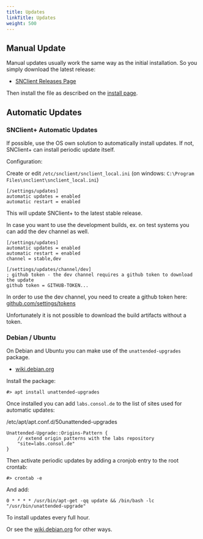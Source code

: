 ```yaml
---
title: Updates
linkTitle: Updates
weight: 500
---
```


## Manual Update

Manual updates usually work the same way as the initial installation. So you
simply download the latest release:

- [SNClient Releases Page](https://github.com/ConSol-Monitoring/snclient/releases)

Then install the file as described on the [install page](../install/).

## Automatic Updates

### SNClient+ Automatic Updates

If possible, use the OS own solution to automatically install updates.
If not, SNClient+ can install periodic update itself.

Configuration:

Create or edit `/etc/snclient/snclient_local.ini` (on windows: `C:\Program Files\snclient\snclient_local.ini`)

    [/settings/updates]
    automatic updates = enabled
    automatic restart = enabled

This will update SNClient+ to the latest stable release.

In case you want to use the development builds, ex. on test systems you can
add the dev channel as well.

    [/settings/updates]
    automatic updates = enabled
    automatic restart = enabled
    channel = stable,dev

    [/settings/updates/channel/dev]
    ; github token - the dev channel requires a github token to download the update
    github token = GITHUB-TOKEN...

In order to use the dev channel, you need to create a github token here: [github.com/settings/tokens](https://github.com/settings/tokens)

Unfortunately it is not possible to download the build artifacts without a token.

### Debian / Ubuntu

On Debian and Ubuntu you can make use of the `unattended-upgrades` package.

- [wiki.debian.org](https://wiki.debian.org/UnattendedUpgrades)

Install the package:

    #> apt install unattended-upgrades

Once installed you can add `labs.consol.de` to the list of sites used
for automatic updates:

/etc/apt/apt.conf.d/50unattended-upgrades

    Unattended-Upgrade::Origins-Pattern {
        // extend origin patterns with the labs repository
        "site=labs.consol.de"
    }

Then activate periodic updates by adding a cronjob entry to the root crontab:

    #> crontab -e

And add:

    0 * * * * /usr/bin/apt-get -qq update && /bin/bash -lc "/usr/bin/unattended-upgrade"

To install updates every full hour.

Or see the [wiki.debian.org](https://wiki.debian.org/UnattendedUpgrades) for other ways.
